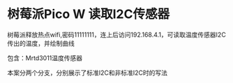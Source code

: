 # 树莓派Pico W 读取I2C传感器
树莓派释放热点wifi,密码11111111，连上后访问192.168.4.1，可读取温度传感器I2C传出的温度，并绘制曲线

包含：Mrtd3011温度传感器

本案分两个分支，分别展示了标准I2C和非标准I2C时的写法

